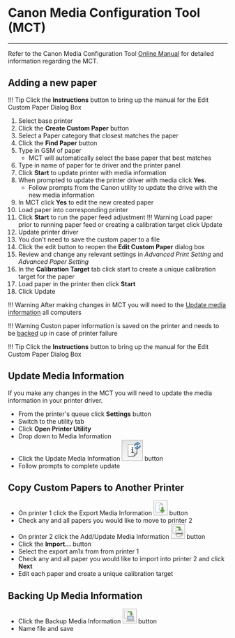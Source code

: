 # Canon Media Configuration Tool (MCT)

---

Refer to the Canon Media Configuration Tool [Online Manual](https://ij.manual.canon/ij/webmanual/MediaConfigurationTool/M/1.5/EN/MCT/Top.html) for detailed information regarding the MCT. 


## Adding a new paper

!!! Tip
    Click the **Instructions** button to bring up the manual for the Edit Custom Paper Dialog Box

 1. Select base printer
 2. Click the **Create Custom Paper** button
 3. Select a Paper category that closest matches the paper
 4. Click the **Find Paper** button
 5. Type in GSM of paper
    - MCT will automatically select the base paper that best matches
 6. Type in name of paper for te driver and the printer panel
 7. Click **Start** to update printer with media information
 8. When prompted to update the printer driver with media click **Yes**.
    - Follow prompts from the Canon utility to update the drive with the new media information
 9. In MCT click **Yes** to edit the new created paper
10. Load paper into corresponding printer
11. Click **Start** to run the paper feed adjustment
!!! Warning
    Load paper prior to running paper feed or creating a calibration target click Update
12. Update printer driver
13. You don't need to save the custom paper to a file
14. Click the edit button to reopen the **Edit Custom Paper** dialog box
15. Review and change any relevant settings in _Advanced Print Setting_ and _Advanced Paper Setting_
16. In the **Calibration Target** tab click start to create a unique calibration target for the paper
17. Load paper in the printer then click **Start**
18. Click Update
 
!!! Warning
    After making changes in MCT you will need to the [Update media information](#update-media-information) all computers

!!! Warning
    Custon paper information is saved on the printer and needs to be [backed](#backing-up-media-information) up in case of printer failure

!!! Tip
    Click the **Instructions** button to bring up the manual for the Edit Custom Paper Dialog Box
    
## Update Media Information

If you make any changes in the MCT you will need to update the media information in your printer driver.

- From the printer's queue click **Settings** button
- Switch to the utility tab
- Click **Open Printer Utility**
- Drop down to Media Information
- Click the Update Media Information ![Update media information](/images/mct-update.png) button
- Follow prompts to complete update
    
## Copy Custom Papers to Another Printer

- On printer 1 click the Export Media Information ![Export Media Information](/images/mct-export.png) button
- Check any and all papers you would like to move to printer 2
- On printer 2 click the Add/Update Media Information ![Add/Update Media Information](/images/mct-add.png) button
- Click the **Import…** button
- Select the export am1x from from printer 1
- Check any and all paper you would like to import into printer 2 and click **Next**
- Edit each paper and create a unique calibration target


## Backing Up Media Information

- Click the Backup Media Information ![Backup Media Information](/images/mct-backup.png) button
- Name file and save












